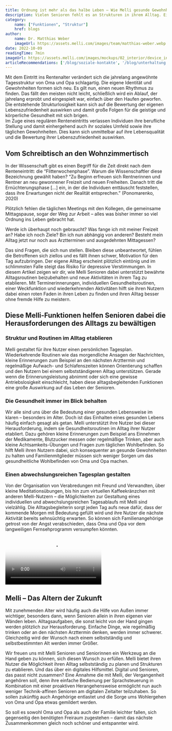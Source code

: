 ```yaml
---
title: Ordnung ist mehr als das halbe Leben – Wie Melli gesunde Gewohnheiten fördert
description: Vielen Senioren fehlt es an Strukturen in ihrem Alltag. Einerseits mangelt es den Senioren an Aufgaben, andererseits wird die Bewältigung des ganz normalen Alltags immer schwieriger. Erfahre wie Melli Senioren verschiedene Möglichkeiten bieten kann alltägliche Strukturen neu zu finden und gesunde Routinen beizubehalten.
category:
    name: ["Funktionen", "Struktur"]
    href: blogs
author:
    name: Dr. Matthias Weber
    imageUrl: https://assets.melli.com/images/team/matthias-weber.webp
date: 2022-10-09
readingTime: 7min
imageUrl: https://assets.melli.com/images/mockups/02_interior/device_interior_scheduler-2048.webp
articleRecommendations: ['/blog/soziale-kontakte', '/blog/unterhaltung', '/blog/wege-aus-der-einsamkeit']
---
```


<intro-section>
  Mit dem Eintritt ins Rentenalter verändert sich die jahrelang angewöhnte Tagesstruktur von Oma und Opa schlagartig. Die eigene Identität und Gewohnheiten formen sich neu. Es gilt nun, einen neuen Rhythmus zu finden. Das fällt den meisten nicht leicht, schließlich wird ein Ablauf, der jahrelang erprobt und eingespielt war, einfach über den Haufen geworfen. Die entstehende Strukturlosigkeit kann sich auf die Bewertung der eigenen Lebenszufriedenheit auswirken und damit große Folgen für die geistige und körperliche Gesundheit mit sich brigen.
</intro-section>

<br>


<BlogQuote source="(Ponomarenko, 2020)">
    Im Zuge eines regulären Renteneintritts verlassen Individuen ihre berufliche Stellung und damit einhergehend auch ihr soziales Umfeld sowie ihre täglichen Gewohnheiten. Dies kann sich unmittelbar auf ihre Lebensqualität und die Bewertung ihrer Lebenszufriedenheit auswirken.
</BlogQuote>

## Vom Schreibtisch an den Wohnzimmertisch

In der Wissenschaft gibt es einen Begriff für die Zeit direkt nach dem Renteneintritt: die “Flitterwochenphase”. Warum die Wissenschaftler diese Bezeichnung gewählt haben? “Zu Beginn erfreuen sich Rentnerinnen und Rentner an neu gewonnener Freizeit und neuen Freiheiten. Danach tritt die Ernüchterungsphase […] ein, in der die Individuen enttäuscht feststellen, dass ihre Erwartungen nicht der Realität entsprechen.” (Ponomarenko, 2020)

Plötzlich fehlen die täglichen Meetings mit den Kollegen, die gemeinsame Mittagspause, sogar der Weg zur Arbeit – alles was bisher immer so viel Ordnung ins Leben gebracht hat.

<BlogQuote>
    Werde ich überhaupt noch gebraucht? Was fange ich mit meiner Freizeit an? Habe ich noch Ziele? Bin ich nun abhängig von anderen? Besteht mein Alltag jetzt nur noch aus Arztterminen und ausgedehnten Mittagessen?
</BlogQuote>

<br>

Das sind Fragen, die sich nun stellen. Bleiben diese unbeantwortet, fühlen die Betroffenen sich ziellos und es fällt ihnen schwer, Motivation für den Tag aufzubringen. Der eigene Alltag erscheint plötzlich eintönig und im schlimmsten Falle steigt das Risiko für depressive Verstimmungen.
In diesem Artikel zeigen wir dir, wie Melli Senioren dabei unterstützt bewährte Alltagsroutinen beizubehalten und neue Aktivitäten in ihrem Tag zu etablieren. Mit Terminerinnerungen, individuellen Gesundheitsroutinen, einer Weckfunktion und wiederkehrenden Aktivitäten hilft sie ihren Nutzern dabei einen roten Faden in ihren Leben zu finden und ihren Alltag besser ohne fremde Hilfe zu meistern.

## Diese Melli-Funktionen helfen Senioren dabei die Herausforderungen des Alltags zu bewältigen

### Struktur und Routinen im Alltag etablieren

Melli gestaltet für ihre Nutzer einen persönlichen Tagesplan. Wiederkehrende Routinen wie das morgendliche Ansagen der Nachrichten, kleine Erinnerungen zum Beispiel an den nächsten Arzttermin und regelmäßige Aufwach- und Schlafenszeiten können Orientierung schaffen und den Nutzern bei einem selbstständigeren Alltag unterstützen. Gerade wenn die Erinnerungsleistung abnimmt oder sich eine gewisse Antriebslosigkeit einschleicht, haben diese alltagsbegleitenden Funktionen eine große Auswirkung auf das Leben der Senioren.

### Die Gesundheit immer im Blick behalten

Wir alle sind uns über die Bedeutung einer gesunden Lebensweise im klaren – besonders im Alter. Doch ist das Einhalten eines gesunden Lebens häufig einfach gesagt als getan. Melli unterstützt ihre Nutzer bei dieser Herausforderung, indem sie Gesundheitsroutinen im Alltag ihrer Nutzer etabliert. Dazu gehören kleine Erinnerungen zum Beispiel ans Einnehmen der Medikamente, Blutzucker messen oder regelmäßige Trinken, aber auch kleine Achtsamkeits-Übungen und Fragen zum täglichen Wohlbefinden. So hilft Melli ihren Nutzern dabei, sich konsequenter an gesunde Gewohnheiten zu halten und Familienmitglieder müssen sich weniger Sorgen um das gesundheitliche Wohlbefinden von Oma und Opa machen.

### Einen abwechslungsreichen Tagesplan gestalten

Von der Organisation von Verabredungen mit Freund und Verwandten, über kleine Meditationsübungen, bis hin zum virtuellen Kaffeekränzchen mit anderen Melli-Nutzern – die Möglichkeiten zur Gestaltung eines individuellen und abwechslungsreichen Tagesablaufs mit Melli sind vielzählig. Die Alltagsbegleiterin sorgt jeden Tag aufs neue dafür, dass der kommende Morgen mit Bedeutung gefüllt wird und ihre Nutzer die nächste Aktivität bereits sehnsüchtig erwarten. So können sich Familienangehörige getrost von der Angst verabschieden, dass Oma und Opa vor dem langweiligen Fernsehprogramm versumpfen könnten.

<video id="heroVideo" ref="heroVideo" class="lg:object-cover w-full h-full py-10" controls poster="https://assets.melli.com/images/own-content/melli_commercial-screenshots_structure-4-1536.webp">
    <source src="https://videos.melli.com/struktur.mp4" type="video/mp4">
</video>

## Melli – Das Altern der Zukunft

Mit zunehmenden Alter wird häufig auch die Hilfe von Außen immer wichtiger, besonders dann, wenn Senioren allein in ihren eigenen vier Wänden leben. Alltagsaufgaben, die sonst leicht von der Hand gingen werden plötzlich zur Herausforderung. Einfache Dinge, wie regelmäßig trinken oder an den nächsten Arzttermin denken, werden immer schwerer. Gleichzeitig wird der Wunsch nach einem selbstständig und selbstbestimmten Alt werden immer Größer.

Wir freuen uns mit Melli Senioren und Seniorinnen ein Werkzeug an die Hand geben zu können, sich diesen Wunsch zu erfüllen. Melli bietet ihren Nutzer die Möglichkeit ihren Alltag selbstständig zu planen und Strukturen zu etablieren. Und das über ein digitales Hilfsmittel. Digital und Senioren, das passt nicht zusammen? Eine Annahme die mit Melli, der Vergangenheit angehören soll, denn ihre einfache Bedienung per Sprachsteuerung in Kombination mit einer proaktiven Herangehensweise ermöglicht nun auch weniger Technik-affinen Senioren am digitalen Zeitalter teilzuhaben. So sollen zukünftig auch Angehörige entlastet und die Sorge ums Wohlergehen von Oma und Opa etwas gemildert werden.

So soll es sowohl Oma und Opa als auch der Familie leichter fallen, sich gegenseitig den benötigten Freiraum zugestehen – damit das nächste Zusammenkommen gleich noch schöner und entspannter wird.